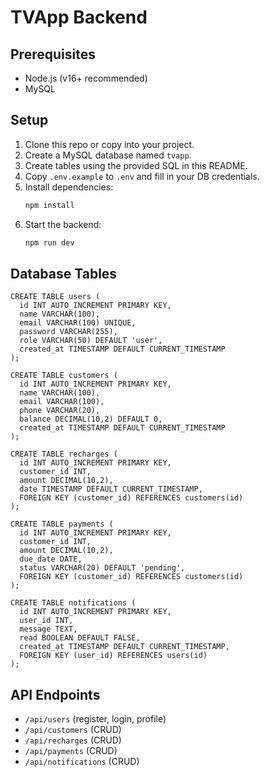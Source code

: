 # TVApp Backend

## Prerequisites
- Node.js (v16+ recommended)
- MySQL

## Setup

1. Clone this repo or copy into your project.
2. Create a MySQL database named `tvapp`.
3. Create tables using the provided SQL in this README.
4. Copy `.env.example` to `.env` and fill in your DB credentials.
5. Install dependencies:
   ```sh
   npm install
   ```
6. Start the backend:
   ```sh
   npm run dev
   ```

## Database Tables

```
CREATE TABLE users (
  id INT AUTO_INCREMENT PRIMARY KEY,
  name VARCHAR(100),
  email VARCHAR(100) UNIQUE,
  password VARCHAR(255),
  role VARCHAR(50) DEFAULT 'user',
  created_at TIMESTAMP DEFAULT CURRENT_TIMESTAMP
);

CREATE TABLE customers (
  id INT AUTO_INCREMENT PRIMARY KEY,
  name VARCHAR(100),
  email VARCHAR(100),
  phone VARCHAR(20),
  balance DECIMAL(10,2) DEFAULT 0,
  created_at TIMESTAMP DEFAULT CURRENT_TIMESTAMP
);

CREATE TABLE recharges (
  id INT AUTO_INCREMENT PRIMARY KEY,
  customer_id INT,
  amount DECIMAL(10,2),
  date TIMESTAMP DEFAULT CURRENT_TIMESTAMP,
  FOREIGN KEY (customer_id) REFERENCES customers(id)
);

CREATE TABLE payments (
  id INT AUTO_INCREMENT PRIMARY KEY,
  customer_id INT,
  amount DECIMAL(10,2),
  due_date DATE,
  status VARCHAR(20) DEFAULT 'pending',
  FOREIGN KEY (customer_id) REFERENCES customers(id)
);

CREATE TABLE notifications (
  id INT AUTO_INCREMENT PRIMARY KEY,
  user_id INT,
  message TEXT,
  read BOOLEAN DEFAULT FALSE,
  created_at TIMESTAMP DEFAULT CURRENT_TIMESTAMP,
  FOREIGN KEY (user_id) REFERENCES users(id)
);
```

## API Endpoints
- `/api/users` (register, login, profile)
- `/api/customers` (CRUD)
- `/api/recharges` (CRUD)
- `/api/payments` (CRUD)
- `/api/notifications` (CRUD) 